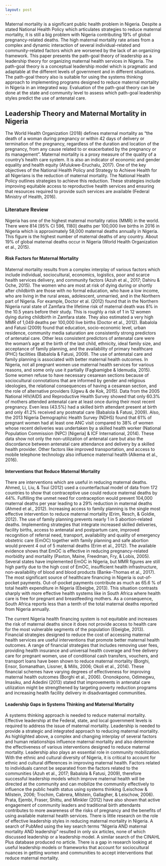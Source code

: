 ```yaml
---
layout: post
---
```


<!-- ## Abstract -->

Maternal mortality is a significant public health problem in Nigeria. Despite a stated National Health Policy which articulates strategies to reduce maternal mortality, it is still a big problem with Nigeria contributing 19% of global pregnancy-related deaths. The high maternal mortality rate arises from a complex and dynamic interaction of several individual-related and community-related factors which are worsened by the lack of an organizing framework. This paper presents the path-goal theory of leadership as a leadership theory for organizing maternal health services in Nigeria. The path-goal theory is a conceptual leadership model which is pragmatic and adaptable at the different levels of government and in different situations. The path-goal theory also is suitable for using the systems thinking approach to implementing programs designed to reduce maternal mortality in Nigeria in an integrated way. Evaluation of the path-goal theory can be done at the state and community level to assess which path-goal leadership styles predict the use of antenatal care.

## Leadership Theory and Maternal Mortality in Nigeria

The World Health Organization (2018) defines maternal mortality as “the death of a woman during pregnancy or within 42 days of delivery or termination of the pregnancy, regardless of the duration and location of the pregnancy, from any cause related to or exacerbated by the pregnancy or its management”. Maternal mortality is a proxy measure of the quality of a country’s health care system. It is also an indicator of economic and gender equality and health equity (Afulukwe-Eruchalu, 2017). One of the key objectives of the National Health Policy and Strategy to Achieve Health for all Nigerians is the reduction of maternal mortality. The National Health Policy outlines strategies to achieve this reduction. These strategies include improving equitable access to reproductive health services and ensuring that resources required to provide such services are available (Federal Ministry of Health, 2016).

### Literature Review

Nigeria has one of the highest maternal mortality ratios (MMR) in the world. There were 814 [95% CI 596, 1180] deaths per 100,000 live births in 2016 in Nigeria which is approximately 58,000 maternal deaths annually in Nigeria. This figure is the highest number of maternal deaths of any country. About 19% of global maternal deaths occur in Nigeria (World Health Organization et al., 2015). 

#### Risk Factors for Maternal Mortality 

Maternal mortality results from a complex interplay of various factors which include individual, sociocultural, economics, logistics, poor and scarce health services delivery, and community factors (Azuh et al., 2017; Dahiru & Oche, 2015). The women who are most at risk of dying during or shortly after childbirth are those with no formal education, who have a low income, who are living in the rural areas, adolescent, unmarried, and in the Northern part of Nigeria. For example, Doctor et al. (2012) found that in the Northern Nigeria rural state of Zamfara the lifetime risk of maternal death was 8% in the 10.5 years before their study. This is roughly a risk of 1 in 12 women dying during childbirth in Zamfara state. They also estimated a very high MMR of 1,049 deaths per 100,000 live births (Doctor et al., 2012). Babalola and Fatusi (2009) found that education, socio-economic level, urban residence, community media saturation are consistently strong predictors of antenatal care. Other less consistent predictors of antenatal care were the woman’s age at the birth of the last child, ethnicity, ideal family size, and acceptance of family planning, and the availability of primary healthcare (PHC) facilities (Babalola & Fatusi, 2009).
The use of antenatal care and family planning is associated with better maternal health outcomes. In Nigeria, not all pregnant women use maternal health services for various reasons, and some only use it partially (Fagbamigbe & Idemudia, 2015). Some women refuse to have necessary cesarean sections because of sociocultural connotations that are informed by gender and religious ideologies, the relational consequences of having a cesarean section, and the role of alternative providers (Ugwu & de Kok, 2015). Data from the 2005 National HIV/AIDS and Reproductive Health Survey showed that only 60.3% of mothers attended antenatal care at least once during their most recent pregnancy. Even less (43.5%) had a skilled birth attendant present at birth and only 41.2% received any postnatal care (Babalola & Fatusi, 2009). Also, the 2013 Nigeria Demographic Health Survey (NDHS) found that 61% of pregnant women had at least one ANC visit compared to 38% of women whose recent deliveries was undertaken by a skilled health worker (National Population Commission (NPC) [Nigeria] & ICF International, 2014). These data show not only the non-utilization of antenatal care but also the discordance between antenatal care attendance and delivery by a skilled health provider. Other factors like improved transportation, and access to mobile telephone technology also influence maternal health (Alkema et al., 2016).

#### Interventions that Reduce Maternal Mortality

There are interventions which are useful in reducing maternal deaths. Ahmed, Li, Liu, & Tsui (2012) used a counterfactual model of data from 172 countries to show that contraceptive use could reduce maternal deaths by 44%. Fulfilling the unmet need for contraception would prevent 104,000 maternal deaths per year leading to a 29% reduction in maternal deaths (Ahmed et al., 2012). Increasing access to family planning is the single most effective intervention to reduce maternal mortality (Erim, Resch, & Goldie, 2012). The use of family planning prevents nearly 1 in 5 abortion-related deaths. Implementing strategies that integrate increased skilled deliveries, facility births, access to antenatal and postpartum care, improved recognition of referral need, transport, availability and quality of emergency obstetric care (EmOC) together with family planning and safe abortion would prevent 4 out of 5 maternal deaths (Erim et al., 2012). The available evidence shows that EmOC is effective in reducing pregnancy-related morbidity and mortality (Paxton, Maine, Freedman, Fry, & Lobis, 2005). Several states have implemented EmOC in Nigeria, but MMR figures are still high partly due to the high cost of EmOC, insufficient health infrastructure, non-availability of blood and blood products (Banke-Thomas et al., 2017). 
The most significant source of healthcare financing in Nigeria is out-of-pocket payments. Out-of-pocket payments contribute as much as 65.6 % of total health expenditure in Nigeria (Ebeigbe, 2013). This situation contrasts sharply with more effective health systems like in South Africa where health care is free for pregnant and breastfeeding mothers. As a consequence, South Africa reports less than a tenth of the total maternal deaths reported from Nigeria annually.

The current Nigeria health financing system is not equitable and increases the risk of maternal deaths since it does not provide access to health care for the most vulnerable segments of the population (Ebeigbe, 2013). 
Financial strategies designed to reduce the cost of accessing maternal health services are useful interventions that promote better maternal health outcomes. A range of financial strategies that includes removing user fees, providing health insurance and universal health coverage and free delivery care for pregnant women, use of conditional cash transfers, vouchers, and transport loans have been shown to reduce maternal mortality (Borghi, Ensor, Somanathan, Lissner, & Mills, 2006; Okoli et al., 2014). These financial schemes have varying degrees of effectiveness for improving maternal health outcomes (Borghi et al., 2006). Ononokpono, Odimegwu, Imasiku, and Adedini (2013) stated that improvements in antenatal care utilization might be strengthened by targeting poverty reduction programs and increasing health facility delivery in disadvantaged communities. 

#### Leadership Gaps in Systems Thinking and Maternal Mortality 
A systems thinking approach is needed to reduce maternal mortality. Effective leadership at the Federal, state, and local government levels is required to address the issue of maternal mortality. Leadership is needed to provide a strategic and integrated approach to reducing maternal mortality. As highlighted above, a complex and changing interplay of several factors and human relationships influence maternal mortality and also determine the effectiveness of various interventions designed to reduce maternal mortality. Leadership also plays an essential role in community mobilization. With the ethnic and cultural diversity of Nigeria, it is critical to account for ethnic and cultural differences in improving maternal health. Factors related to individuals cannot be separated from the factors related to the communities (Azuh et al., 2017; Babalola & Fatusi, 2009), therefore successful leadership models which improve maternal health will be directed at the community and can mobilize the community effectively to influence the public health status using systems thinking (Leischow & Milstein, 2006; Trochim, Cabrera, Milstein, Gallagher, & Leischow, 2006). Prata, Ejembi, Fraser, Shittu, and Minkler (2012) have also shown that active engagement of community leaders and traditional birth attendants contributes to more awareness of the risks of pregnancy and the benefits of using available maternal health services. 
There is little research on the role of effective leadership styles in reducing maternal mortality in Nigeria. A search of PubMed using the key search terms “Nigeria AND maternal mortality AND leadership” resulted in only six articles, none of which discussed leadership or a leadership model. A similar search of the CINAHL Plus database produced no article. There is a gap in research looking at useful leadership models or frameworks that account for sociocultural nuances in getting women and communities to accept interventions that reduce maternal mortality.
